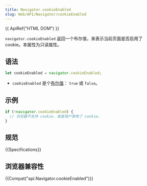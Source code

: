 ```yaml
---
title: Navigator.cookieEnabled
slug: Web/API/Navigator/cookieEnabled
---
```


{{ ApiRef("HTML DOM") }}

`navigator.cookieEnabled` 返回一个布尔值，来表示当前页面是否启用了 cookie。本属性为只读属性。

## 语法

```js
let cookieEnabled = navigator.cookieEnabled;
```

- `cookieEnabled` 是个[布尔值](/zh-CN/docs/Glossary/Boolean)： `true` 或 `false`。

## 示例

```js
if (!navigator.cookieEnabled) {
  // 浏览器不支持 cookie，或者用户禁用了 cookie。
}
```

## 规范

{{Specifications}}

## 浏览器兼容性

{{Compat("api.Navigator.cookieEnabled")}}
